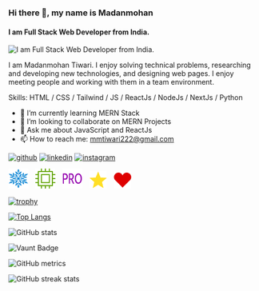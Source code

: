 ### Hi there 👋, my name is Madanmohan
#### I am Full Stack Web Developer from India.
![I am Full Stack Web Developer from India.](https://user-images.githubusercontent.com/38730778/214901429-9a5944da-6de9-484c-ae4c-5f4aa899793c.png)

I am Madanmohan Tiwari. I enjoy solving technical problems, researching and developing new technologies, and designing web pages. I enjoy meeting people and working with them in a team environment.

Skills: HTML / CSS / Tailwind / JS / ReactJs / NodeJs / NextJs / Python

- 🌱 I’m currently learning MERN Stack  
- 👯 I’m looking to collaborate on MERN Projects 
- 💬 Ask me about JavaScript and ReactJs 
- 📫 How to reach me: mmtiwari222@gmail.com 


[<img src='https://cdn.jsdelivr.net/npm/simple-icons@3.0.1/icons/github.svg' alt='github' height='40'>](https://github.com/mmtiwari222)  [<img src='https://cdn.jsdelivr.net/npm/simple-icons@3.0.1/icons/linkedin.svg' alt='linkedin' height='40'>](https://www.linkedin.com/in/madanmohan-tiwari/)  [<img src='https://cdn.jsdelivr.net/npm/simple-icons@3.0.1/icons/instagram.svg' alt='instagram' height='40'>](https://www.instagram.com/mmtiwari_01/)  

<a href='https://archiveprogram.github.com/'><img src='https://raw.githubusercontent.com/acervenky/animated-github-badges/master/assets/acbadge.gif' width='40' height='40'></a> <a href='https://docs.github.com/en/developers'><img src='https://raw.githubusercontent.com/acervenky/animated-github-badges/master/assets/devbadge.gif' width='40' height='40'></a> <a href='https://github.com/pricing'><img src='https://raw.githubusercontent.com/acervenky/animated-github-badges/master/assets/pro.gif' width='40' height='40'></a> <a href='https://stars.github.com/'><img src='https://raw.githubusercontent.com/acervenky/animated-github-badges/master/assets/starbadge.gif' width='35' height='35'></a> <a href='https://docs.github.com/en/github/supporting-the-open-source-community-with-github-sponsors'><img src='https://raw.githubusercontent.com/acervenky/animated-github-badges/master/assets/sponsorbadge.gif' width='35' height='35'></a> 

[![trophy](https://github-profile-trophy.vercel.app/?username=mmtiwari222)](https://github.com/ryo-ma/github-profile-trophy)

[![Top Langs](https://github-readme-stats.vercel.app/api/top-langs/?username=mmtiwari222)](https://github.com/anuraghazra/github-readme-stats)

![GitHub stats](https://github-readme-stats.vercel.app/api?username=mmtiwari222&show_icons=true)  

![Vaunt Badge](https://api.vaunt.dev/v1/github/entities/mmtiwari222/contributions?format=svg&private=false)  

![GitHub metrics](https://metrics.lecoq.io/mmtiwari222)  

![GitHub streak stats](https://streak-stats.demolab.com/?user=mmtiwari222)  


